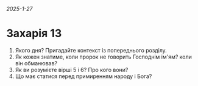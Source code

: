 
_2025-1-27_

# Захарія 13

1. Якого дня? Пригадайте контекст із попереднього розділу.
2. Як кожен знатиме, коли пророк не говорить Господнім ім'ям? коли він обманював?
3. Як ви розумієте вірші 5 і 6? Про кого вони?
4. Що має статися перед примиренням народу і Бога?

